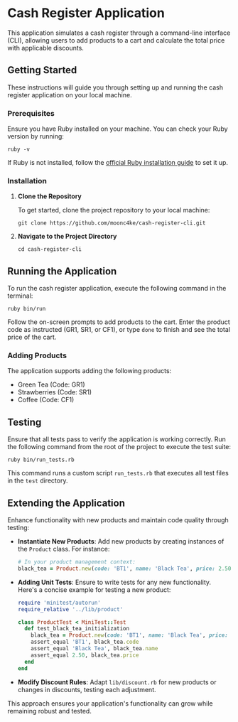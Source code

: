 # Cash Register Application

This application simulates a cash register through a command-line interface (CLI), allowing users to add products to a cart and calculate the total price with applicable discounts.

## Getting Started

These instructions will guide you through setting up and running the cash register application on your local machine.

### Prerequisites

Ensure you have Ruby installed on your machine. You can check your Ruby version by running:

```
ruby -v
```

If Ruby is not installed, follow the [official Ruby installation guide](https://www.ruby-lang.org/en/documentation/installation/) to set it up.

### Installation

1. **Clone the Repository**

   To get started, clone the project repository to your local machine:

   ```
   git clone https://github.com/moonc4ke/cash-register-cli.git
   ```

2. **Navigate to the Project Directory**

   ```
   cd cash-register-cli
   ```

## Running the Application

To run the cash register application, execute the following command in the terminal:

```
ruby bin/run
```

Follow the on-screen prompts to add products to the cart. Enter the product code as instructed (GR1, SR1, or CF1), or type `done` to finish and see the total price of the cart.

### Adding Products

The application supports adding the following products:

- Green Tea (Code: GR1)
- Strawberries (Code: SR1)
- Coffee (Code: CF1)

## Testing

Ensure that all tests pass to verify the application is working correctly. Run the following command from the root of the project to execute the test suite:

```
ruby bin/run_tests.rb
```

This command runs a custom script `run_tests.rb` that executes all test files in the `test` directory.

## Extending the Application

Enhance functionality with new products and maintain code quality through testing:

- **Instantiate New Products**: Add new products by creating instances of the `Product` class. For instance:

  ```ruby
  # In your product management context:
  black_tea = Product.new(code: 'BT1', name: 'Black Tea', price: 2.50)
  ```

- **Adding Unit Tests**: Ensure to write tests for any new functionality. Here's a concise example for testing a new product:

  ```ruby
  require 'minitest/autorun'
  require_relative '../lib/product'

  class ProductTest < MiniTest::Test
    def test_black_tea_initialization
      black_tea = Product.new(code: 'BT1', name: 'Black Tea', price: 2.50)
      assert_equal 'BT1', black_tea.code
      assert_equal 'Black Tea', black_tea.name
      assert_equal 2.50, black_tea.price
    end
  end
  ```

- **Modify Discount Rules**: Adapt `lib/discount.rb` for new products or changes in discounts, testing each adjustment.

This approach ensures your application's functionality can grow while remaining robust and tested.

